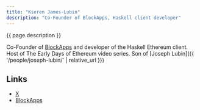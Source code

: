 ```yaml
---
title: "Kieren James-Lubin"
description: "Co-Founder of BlockApps, Haskell client developer"
---
```


{{ page.description }}

Co-Founder of [BlockApps](https://blockapps.net) and developer of the Haskell Ethereum client. Host of The Early Days of Ethereum video series.  Son of [Joseph Lubin]({{ '/people/joseph-lubin/' | relative_url }})

## Links

- [X](https://x.com/kjameslubin)
- [BlockApps](https://blockapps.net)
